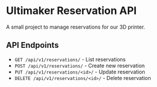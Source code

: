 # Ultimaker Reservation API

A small project to manage reservations for our 3D printer.

## API Endpoints

- `GET /api/v1/reservations/` - List reservations
- `POST /api/v1/reservations/` - Create new reservation
- `PUT /api/v1/reservations/<id>/` - Update reservation
- `DELETE /api/v1/reservations/<id>/` - Delete reservation
